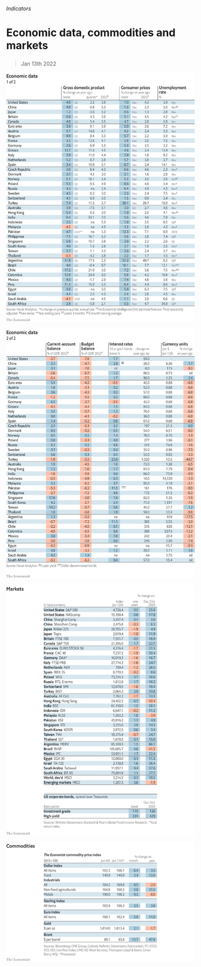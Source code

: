 ###### Indicators

# Economic data, commodities and markets 

#####  

> Jan 13th 2022 

![image](images/20220115_int101.png) 


![image](images/20220115_int102.png) 


![image](images/20220115_int201.png) 


![image](images/20220115_int401.png) 


